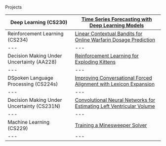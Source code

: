 Projects

|Deep Learning (CS230) | [Time Series Forecasting with Deep Learning Models](cs230_final_report.pdf)|
|---|---|
|Reinforcement Learning (CS234) | [Linear Contextual Bandits for Online Warfarin Dosage Prediction](cs234_final_report.pdf)|
|---|---|
|Decision Making Under Uncertainty (AA228) | [Reinforcement Learning for Exploding Kittens](aa228_final_report.pdf)|
|---|---|
|DSpoken Language Processing (CS224s) | [Improving Conversational Forced Alignment with Lexicon Expansion](cs224s_final_report.pdf)|
|---|---|
|Decision Making Under Uncertainty (CS231N) | [Convolutional Neural Networks for Estimating Left Ventricular Volume](cs231N_final_report.pdf)|
|---|---|
|Machine Learning (CS229) | [Training a Minesweeper Solver](cs229_final_report.pdf)|
|---|---|
